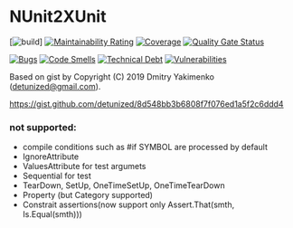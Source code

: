 # NUnit2XUnit 

[![build](https://github.com/ku3mich/NUnit2XUnit/workflows/build/badge.svg)]
[![Maintainability Rating](https://sonarcloud.io/api/project_badges/measure?project=ku3mich_NUnit2XUnit&metric=sqale_rating)](https://sonarcloud.io/dashboard?id=ku3mich_NUnit2XUnit)
[![Coverage](https://sonarcloud.io/api/project_badges/measure?project=ku3mich_NUnit2XUnit&metric=coverage)](https://sonarcloud.io/dashboard?id=ku3mich_NUnit2XUnit)
[![Quality Gate Status](https://sonarcloud.io/api/project_badges/measure?project=ku3mich_NUnit2XUnit&metric=alert_status)](https://sonarcloud.io/dashboard?id=ku3mich_NUnit2XUnit)

[![Bugs](https://sonarcloud.io/api/project_badges/measure?project=ku3mich_NUnit2XUnit&metric=bugs)](https://sonarcloud.io/dashboard?id=ku3mich_NUnit2XUnit)
[![Code Smells](https://sonarcloud.io/api/project_badges/measure?project=ku3mich_NUnit2XUnit&metric=code_smells)](https://sonarcloud.io/dashboard?id=ku3mich_NUnit2XUnit)
[![Technical Debt](https://sonarcloud.io/api/project_badges/measure?project=ku3mich_NUnit2XUnit&metric=sqale_index)](https://sonarcloud.io/dashboard?id=ku3mich_NUnit2XUnit)
[![Vulnerabilities](https://sonarcloud.io/api/project_badges/measure?project=ku3mich_NUnit2XUnit&metric=vulnerabilities)](https://sonarcloud.io/dashboard?id=ku3mich_NUnit2XUnit)

Based on gist by Copyright (C) 2019 Dmitry Yakimenko (detunized@gmail.com).

https://gist.github.com/detunized/8d548bb3b6808f7f076ed1a5f2c6ddd4

### not supported:

- compile conditions such as #if SYMBOL are processed by default
- IgnoreAttribute
- ValuesAttribute for test argumets
- Sequential for test
- TearDown, SetUp, OneTimeSetUp, OneTimeTearDown
- Property (but Category supported)
- Constrait assertions(now support only Assert.That(smth, Is.Equal(smth)))

